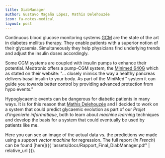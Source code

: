 ```yaml
---
title: DiabManager
author: Gustavo Magaña López, Mathis Delehouzée
icon: fa-notes-medical
layout: post
---
```


Continuous blood glucose monitoring systems [GCM](https://www.webmd.com/diabetes/guide/continuous-glucose-monitoring) are the state of the art in diabetes mellitus therapy. They enable patients with a superior notion of their glycaemia. Simultaneously they help physicians find underlying trends and adjust the insulin doses accordingly.

Some CGM systems are coupled with insulin pumps to enhance their potential. Medtronic offers a pump-CGM system, the [Minimed 640G](https://www.medtronic-diabetes.co.uk/insulin-pump-therapy/minimed-640g-system) which as stated on their website: "... closely mimics the way a healthy pancreas delivers basal insulin to your body. As part of the MiniMed™ system it can guide you towards better control by providing advanced protection from hypo events."

Hypoglycaemic events can be dangerous for diabetic patients in many ways. It is for this reason that [Mathis Delehouzée](https://github.com/mathisdelehouzee) and I decided to work on a system that could predict glycaemic evolution as part of our _Projet d'ingenierie informatique_, both to learn about _machine learning_ techniques and develop the basis for a system that could eventually be used by patients like me.

Here you can see an image of the actual data vs. the predictions we made using a _support vector machine_ for regression. The full report (_in French_) can be found [here]({{ 'assets/docs/Rapport_Final_DiabManager.pdf' | relative_url }}).

<span class="image right"><img src="{{ 'assets/images/DiabManager/test.png' | relative_url }}" alt="" /></span>

